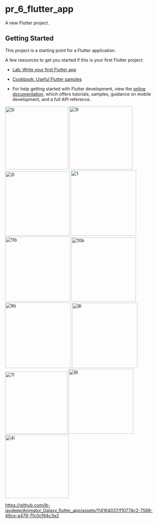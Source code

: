 
# pr_6_flutter_app

A new Flutter project.

## Getting Started

This project is a starting point for a Flutter application.

A few resources to get you started if this is your first Flutter project:

- [Lab: Write your first Flutter app](https://docs.flutter.dev/get-started/codelab)
- [Cookbook: Useful Flutter samples](https://docs.flutter.dev/cookbook)

- For help getting started with Flutter development, view the
[online documentation](https://docs.flutter.dev/), which offers tutorials,
samples, guidance on mobile development, and a full API reference.

<img width="203" alt="5l" src="https://github.com/jb-jaydeep/Animator_Galaxy_flutter_app/assets/114164037/156fb3cf-e8e5-440e-9d1a-3dc7bd3e1889">
<img width="204" alt="3l" src="https://github.com/jb-jaydeep/Animator_Galaxy_flutter_app/assets/114164037/4ef8a188-f94f-43af-b983-1eacfc0d2e2d">
<img width="208" alt="2l" src="https://github.com/jb-jaydeep/Animator_Galaxy_flutter_app/assets/114164037/618fc2d2-7682-4c53-abad-c539d5b5a5fa">
<img width="211" alt="1" src="https://github.com/jb-jaydeep/Animator_Galaxy_flutter_app/assets/114164037/c918faf4-1d32-4059-a11d-0a2be4111c35">
<img width="210" alt="11b" src="https://github.com/jb-jaydeep/Animator_Galaxy_flutter_app/assets/114164037/74d96d8a-ba52-472d-8f7b-f4047252e1dd">
<img width="208" alt="10b" src="https://github.com/jb-jaydeep/Animator_Galaxy_flutter_app/assets/114164037/1f7b94fa-88b8-46a5-a34f-96c3efe7222e">
<img width="212" alt="9b" src="https://github.com/jb-jaydeep/Animator_Galaxy_flutter_app/assets/114164037/56befbe8-a544-4ded-96d1-dbaf8cd024cf">
<img width="211" alt="8l" src="https://github.com/jb-jaydeep/Animator_Galaxy_flutter_app/assets/114164037/f63dc9f5-eecc-48ef-a17d-1f389c32a506">
<img width="201" alt="7l" src="https://github.com/jb-jaydeep/Animator_Galaxy_flutter_app/assets/114164037/ec1fa411-5037-4793-a99e-7e648b8cee24">
<img width="209" alt="6l" src="https://github.com/jb-jaydeep/Animator_Galaxy_flutter_app/assets/114164037/72fe4108-3747-4b77-a66b-90fc6c8cf76b">
<img width="205" alt="4l" src="https://github.com/jb-jaydeep/Animator_Galaxy_flutter_app/assets/114164037/1c076081-1a8e-46f3-8ce3-375dbd0cfe3a">



https://github.com/jb-jaydeep/Animator_Galaxy_flutter_app/assets/114164037/f10774c2-7588-49ce-a479-7fc0cf94c3e2



